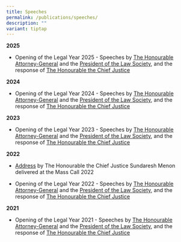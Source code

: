 ```yaml
---
title: Speeches
permalink: /publications/speeches/
description: ""
variant: tiptap
---
```

<p><strong>2025</strong>
</p>
<ul data-tight="true" class="tight">
<li>
<p>Opening of the Legal Year 2025 - Speeches by <a href="/files/speeches/OLY_2025___AG_s_Speech.pdf" rel="noopener noreferrer nofollow" target="_blank">The Honourable Attorney-General</a> and
the <a href="/files/speeches/OLY_2025___Law_Soc_President_s_Address.pdf" rel="noopener noreferrer nofollow" target="_blank">President of the Law Society</a>,
and the response of <a href="/files/speeches/OLY_2025___CJ_s_Response.pdf" rel="noopener noreferrer nofollow" target="_blank">The Honourable the Chief Justice</a>
</p>
</li>
</ul>
<p><strong>2024</strong>
</p>
<ul data-tight="true" class="tight">
<li>
<p>Opening of the Legal Year 2024 - Speeches by <a href="/files/speeches/Opening_Of_The_Legal_Year_2024___AG_Speech_Delivered__Final__v2.pdf" rel="noopener noreferrer nofollow" target="_blank">The Honourable Attorney-General</a> and
the <a href="/files/speeches/Opening_of_the_Legal_Year_2024___Speech_by_President_Law_Society.pdf" rel="noopener noreferrer nofollow" target="_blank">President of the Law Society</a>,
and the response of <a href="/files/speeches/OLY_2024___CJ_s_Response__final_.pdf" rel="noopener noreferrer nofollow" target="_blank">The Honourable the Chief Justice</a>
</p>
</li>
</ul>
<p><strong>2023</strong>
</p>
<ul data-tight="true" class="tight">
<li>
<p>Opening of the Legal Year 2023 - Speeches by <a href="/files/speeches/opening%20of%20the%20legal%20year%202023%20-%20speech%20by%20ag.pdf" rel="noopener noreferrer nofollow" target="_blank">The Honourable Attorney-General</a> and
the <a href="/files/speeches/opening%20of%20the%20legal%20year%202023%20-%20speech%20by%20president,%20law%20society.pdf" rel="noopener noreferrer nofollow" target="_blank">President of the Law Society</a>,
and the response of <a href="/files/speeches/opening%20of%20the%20legal%20year%202023%20-%20cj's%20response.pdf" rel="noopener noreferrer nofollow" target="_blank">The Honourable the Chief Justice</a>
</p>
</li>
</ul>
<p><strong>2022</strong>
</p>
<ul data-tight="true" class="tight">
<li>
<p><a href="/files/speeches/chief%20justice's%20address%20at%20mass%20call%202022.pdf" rel="noopener noreferrer nofollow" target="_blank">Address</a> by
The Honourable the Chief Justice Sundaresh Menon delivered at the Mass
Call 2022</p>
</li>
<li>
<p>Opening of the Legal Year 2022 - Speeches by <a href="/files/speeches/oly-2022--speech-by-the-attorney-generale653d4f7efd449cdb8569e0d8ec467d7.pdf" rel="noopener noreferrer nofollow" target="_blank">The Honourable Attorney-General</a> and
the <a href="/files/speeches/oly-2022--address-of-the-president-of-the-law-society3ea5dd0d89e144d3baeaf2f0684e4861.pdf" rel="noopener noreferrer nofollow" target="_blank">President of the Law Society</a>,
and the response of <a href="/files/speeches/oly-2022---response-by-chief-justice.pdf" rel="noopener noreferrer nofollow" target="_blank">The Honourable the Chief Justice</a>
</p>
</li>
</ul>
<p><strong>2021</strong>
</p>
<ul data-tight="true" class="tight">
<li>
<p>Opening of the Legal Year 2021 - Speeches by <a href="/files/speeches/oly-2021--speech-by-the-attorney-general.pdf" rel="noopener noreferrer nofollow" target="_blank">The Honourable Attorney-General</a> and
the <a href="/files/speeches/oly-2021--address-of-the-president-of-the-law-society.pdf" rel="noopener noreferrer nofollow" target="_blank">President of the Law Society</a>,
and the response of <a href="/files/speeches/oly-2021--address-of-the-honourable-the-chief-justice-sundaresh-menon.pdf" rel="noopener noreferrer nofollow" target="_blank">The Honourable the Chief Justice</a>
</p>
</li>
</ul>
<p></p>